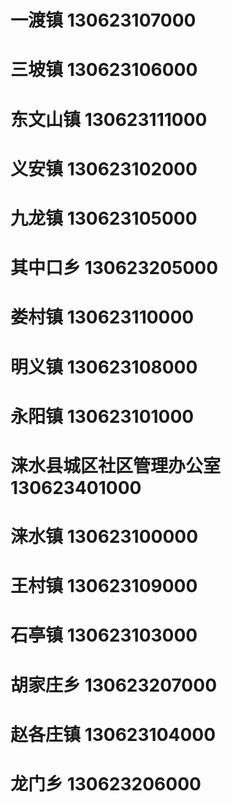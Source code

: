 # 一渡镇 130623107000
# 三坡镇 130623106000
# 东文山镇 130623111000
# 义安镇 130623102000
# 九龙镇 130623105000
# 其中口乡 130623205000
# 娄村镇 130623110000
# 明义镇 130623108000
# 永阳镇 130623101000
# 涞水县城区社区管理办公室 130623401000
# 涞水镇 130623100000
# 王村镇 130623109000
# 石亭镇 130623103000
# 胡家庄乡 130623207000
# 赵各庄镇 130623104000
# 龙门乡 130623206000
